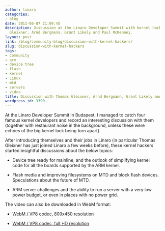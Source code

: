 ```yaml
---
author: linaro
categories:
- blog
date: 2011-06-07 21:09:45
description: Discussion at the Linaro Developer Summit with kernel hackers Thomas
  Gleixner, Arnd Bergmann, Grant Likely and Paul McKenney.
layout: post
link: /blog/community-blog/discussion-with-kernel-hackers/
slug: discussion-with-kernel-hackers
tags:
- Community
- arm
- device tree
- flash
- kernel
- Linux
- mtd
- servers
- video
title: Discussion with Thomas Gleixner, Arnd Bergmann, Grant Likely and Paul McKenney
wordpress_id: 3390
---
```


At the Linaro Developer Summit in Budapest, I managed to catch four famous kernel developers and record an interesting discussion with them (together with restaurant noise in the background, unless these were echoes of the big kernel lock being torn apart).

After introducing themselves and their jobs in Linaro (in particular Thomas Gleixner has just joined Linaro a few weeks before), these kernel hackers started insightful discussions about the below topics:


  * Device tree ready for mainline, and the outlook of simplifying kernel code for all the boards supported by the ARM kernel.


  * Flash media and improving filesystems on MTD and block flash devices. Speculations about the future of MTD.


  * ARM server challenges and the ability to run a server with a very low power budget, or even in places with no power grid.


The video can also be downloaded in WebM format:


  * [WebM / VP8 codec, 800x450 resolution](http://free-electrons.com/pub/video/2011/may/lds-2011-05-gleixner-bergmann-likely-mckenney-450p.webm)


  * [WebM / VP8 codec, full HD resolution](http://free-electrons.com/pub/video/2011/may/lds-2011-05-gleixner-bergmann-likely-mckenney.webm)